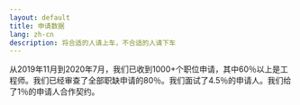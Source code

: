 ```yaml
---
layout: default
title: 申请数据
lang: zh-cn
description: 将合适的人请上车，不合适的人请下车
---
```




从2019年11月到2020年7月，我们已收到1000+个职位申请，其中60％以上是工程师。我们已经审查了全部职缺申请的80％。我们面试了4.5％的申请人。我们给了1％的申请人合作契约。

<br>

